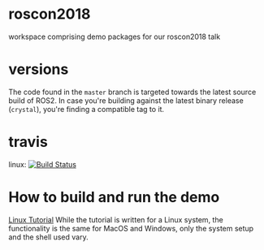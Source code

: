 # roscon2018
workspace comprising demo packages for our roscon2018 talk

# versions
The code found in the `master` branch is targeted towards the latest source build of ROS2. In case you're building against the latest binary release (`crystal`), you're finding a compatible tag to it.

# travis
linux: [![Build Status](https://travis-ci.org/Karsten1987/roscon2018.svg?branch=master)](https://travis-ci.org/Karsten1987/roscon2018)

# How to build and run the demo

[Linux Tutorial](tutorial/Linux_Tutorial.md)
While the tutorial is written for a Linux system, the functionality is the same for MacOS and Windows, only the system setup and the shell used vary.
